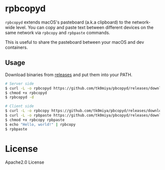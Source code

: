 # rpbcopyd

`rpbcopyd` extends macOS's pasteboard (a.k.a clipboard) to the network-wide level.
You can copy and paste text between different devices on the same network via `rpbcopy` and `rpbpaste` commands.

This is useful to share the pasteboard between your macOS and dev containers.

## Usage

Download binaries from [releases](https://github.com/tk0miya/pbcopyd/releases) and put them into your PATH.

```sh
# Server side
$ curl -L -o rpbcopyd https://github.com/tk0miya/pbcopyd/releases/download/v0.1/rpbcopyd-v0.1-x86_64-apple-darwin
$ chmod +x rpbcopyd
$ rpbcopyd -d
```

```sh
# Client side
$ curl -L -o rpbcopy https://github.com/tk0miya/pbcopyd/releases/download/v0.1/rpbcopy-v0.1-x86_64-apple-darwin
$ curl -L -o rpbpaste https://github.com/tk0miya/pbcopyd/releases/download/v0.1/rpbpaste-v0.1-x86_64-apple-darwin
$ chmod +x rpbcopy rpbpaste
$ echo "Hello, world!" | rpbcopy
$ rpbpaste
```

# License

Apache2.0 License

